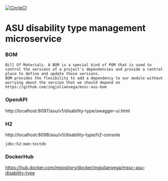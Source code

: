 [![CircleCI](https://circleci.com/gh/ingjulianvega/mssc-asu-disability-type.svg?style=svg)](https://circleci.com/gh/ingjulianvega/mssc-asu-disability-type)

# ASU disability type management microservice

### BOM

```
Bill Of Materials. A BOM is a special kind of POM that is used to control the versions of a project's dependencies and provide a central place to define and update those versions. 
BOM provides the flexibility to add a dependency to our module without worrying about the version that we should depend on
https://github.com/ingjulianvega/mssc-asu-bom
```

### OpenAPI

http://localhost:8097/asu/v1/disability-type/swagger-ui.html

### H2

http://localhost:8098/asu/v1/disability-type/h2-console

```
jdbc:h2:mem:testdb
```

### DockerHub

https://hub.docker.com/repository/docker/ingjulianvega/mssc-asu-disability-type
